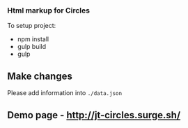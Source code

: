 ### Html markup for Circles
To setup project:

- npm install
- gulp build
- gulp

## Make changes
Please add information into `./data.json`

## Demo page - http://jt-circles.surge.sh/
